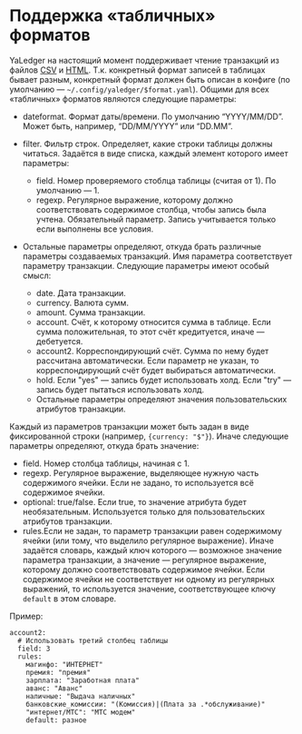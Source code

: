 # Поддержка «табличных» форматов

YaLedger на настоящий момент поддерживает чтение транзакций из файлов
[CSV][] и [HTML][]. Т.к. конкретный формат записей в таблицах бывает
разным, конкретный формат должен быть описан в конфиге (по умолчанию —
`~/.config/yaledger/$format.yaml`). Общими для всех «табличных» форматов
являются следующие параметры:

-   dateformat. Формат даты/времени. По умолчанию “YYYY/MM/DD”. Может
    быть, например, “DD/MM/YYYY” или “DD.MM”.
-   filter. Фильтр строк. Определяет, какие строки таблицы должны
    читаться. Задаётся в виде списка, каждый элемент которого имеет
    параметры:
    -   field. Номер проверяемого стоблца таблицы (считая от 1). По
        умолчанию — 1.
    -   regexp. Регулярное выражение, которому должно соответствовать
        содержимое столбца, чтобы запись была учтена. Обязательный
        параметр. Запись учитывается только если выполнены все условия.

-   Остальные параметры определяют, откуда брать различные параметры
    создаваемых транзакций. Имя параметра соответствует параметру
    транзакции. Следующие параметры имеют особый смысл:
    -   date. Дата транзакции.
    -   currency. Валюта сумм.
    -   amount. Сумма транзакции.
    -   account. Счёт, к которому относится сумма в таблице. Если сумма
        положительная, то этот счёт кредитуется, иначе — дебетуется.
    -   account2. Корреспондирующий счёт. Сумма по нему будет рассчитана
        автоматически. Если параметр не указан, то корреспондирующий
        счёт будет выбираться автоматически.
    -   hold. Если "yes" — запись будет использовать холд. Если "try" — запись будет пытаться использовать холд.
    -   Остальные параметры определяют значения пользовательских
        атрибутов транзакции.

Каждый из параметров транзакции может быть задан в виде фиксированной
строки (например, `{currency: "$"}`). Иначе следующие параметры
определяют, откуда брать значение:

* field. Номер столбца таблицы, начиная с 1.
* regexp. Регулярное выражение, выделяющее нужную часть содержимого
ячейки. Если не задано, то используется всё содержимое ячейки.
* optional: true/false. Если true, то значение атрибута будет
необязательным. Используется только для пользовательских атрибутов
транзакции.
* rules.Если не задан, то параметр транзакции равен содержимому ячейки
(или тому, что выделило регулярное выражение). Иначе задаётся словарь,
каждый ключ которого — возможное значение параметра транзакции, а
значение — регулярное выражение, которому должно соответствовать
содержимое ячейки. Если содержимое ячейки не соответствует ни одному из регулярных выражений, то используется значение, соответствующее ключу `default` в этом словаре.

Пример:

~~~ { .yaml }
account2:
  # Использовать третий столбец таблицы
  field: 3
  rules:
    магинфо: "ИНТЕРНЕТ"
    премия: "премия"
    зарплата: "Заработная плата"
    аванс: "Аванс"
    наличные: "Выдача наличных"
    банковские_комиссии: "(Комиссия)|(Плата за .*обслуживание)"
    "интернет/МТС": "МТС модем"
    default: разное
~~~

[CSV]: CSV.md
[HTML]: HTML.md
